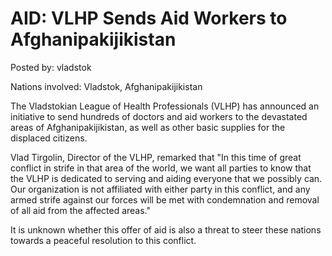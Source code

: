 # AID: VLHP Sends Aid Workers to Afghanipakijikistan

Posted by: vladstok

Nations involved: Vladstok, Afghanipakijikistan

The Vladstokian League of Health Professionals (VLHP) has announced an initiative to send hundreds of doctors and aid workers to the devastated areas of Afghanipakijikistan, as well as other basic supplies for the displaced citizens.

Vlad Tirgolin, Director of the VLHP, remarked that "In this time of great conflict in strife in that area of the world, we want all parties to know that the VLHP is dedicated to serving and aiding everyone that we possibly can. Our organization is not affiliated with either party in this conflict, and any armed strife against our forces will be met with condemnation and removal of all aid from the affected areas."

It is unknown whether this offer of aid is also a threat to steer these nations towards a peaceful resolution to this conflict.